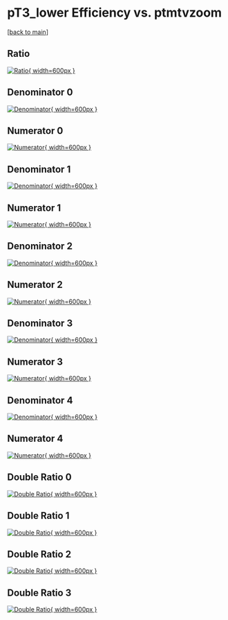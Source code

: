 # pT3_lower Efficiency vs. ptmtvzoom

[[back to main](./)]



## Ratio

[![Ratio](../mtv/var/pT3_lower_xtr_211_-1_eff_ptmtvzoom.png){ width=600px }](../mtv/var/pT3_lower_xtr_211_-1_eff_ptmtvzoom.pdf)

## Denominator 0

[![Denominator](../mtv/den/pT3_lower_xtr_211_-1_eff_ptmtvzoom_den0.png){ width=600px }](../mtv/den/pT3_lower_xtr_211_-1_eff_ptmtvzoom_den0.pdf)

## Numerator 0

[![Numerator](../mtv/num/pT3_lower_xtr_211_-1_eff_ptmtvzoom_num0.png){ width=600px }](../mtv/num/pT3_lower_xtr_211_-1_eff_ptmtvzoom_num0.pdf)

## Denominator 1

[![Denominator](../mtv/den/pT3_lower_xtr_211_-1_eff_ptmtvzoom_den1.png){ width=600px }](../mtv/den/pT3_lower_xtr_211_-1_eff_ptmtvzoom_den1.pdf)

## Numerator 1

[![Numerator](../mtv/num/pT3_lower_xtr_211_-1_eff_ptmtvzoom_num1.png){ width=600px }](../mtv/num/pT3_lower_xtr_211_-1_eff_ptmtvzoom_num1.pdf)

## Denominator 2

[![Denominator](../mtv/den/pT3_lower_xtr_211_-1_eff_ptmtvzoom_den2.png){ width=600px }](../mtv/den/pT3_lower_xtr_211_-1_eff_ptmtvzoom_den2.pdf)

## Numerator 2

[![Numerator](../mtv/num/pT3_lower_xtr_211_-1_eff_ptmtvzoom_num2.png){ width=600px }](../mtv/num/pT3_lower_xtr_211_-1_eff_ptmtvzoom_num2.pdf)

## Denominator 3

[![Denominator](../mtv/den/pT3_lower_xtr_211_-1_eff_ptmtvzoom_den3.png){ width=600px }](../mtv/den/pT3_lower_xtr_211_-1_eff_ptmtvzoom_den3.pdf)

## Numerator 3

[![Numerator](../mtv/num/pT3_lower_xtr_211_-1_eff_ptmtvzoom_num3.png){ width=600px }](../mtv/num/pT3_lower_xtr_211_-1_eff_ptmtvzoom_num3.pdf)

## Denominator 4

[![Denominator](../mtv/den/pT3_lower_xtr_211_-1_eff_ptmtvzoom_den4.png){ width=600px }](../mtv/den/pT3_lower_xtr_211_-1_eff_ptmtvzoom_den4.pdf)

## Numerator 4

[![Numerator](../mtv/num/pT3_lower_xtr_211_-1_eff_ptmtvzoom_num4.png){ width=600px }](../mtv/num/pT3_lower_xtr_211_-1_eff_ptmtvzoom_num4.pdf)

## Double Ratio 0

[![Double Ratio](../mtv/ratio/pT3_lower_xtr_211_-1_eff_ptmtvzoom_ratio0.png){ width=600px }](../mtv/ratio/pT3_lower_xtr_211_-1_eff_ptmtvzoom_ratio0.pdf)

## Double Ratio 1

[![Double Ratio](../mtv/ratio/pT3_lower_xtr_211_-1_eff_ptmtvzoom_ratio1.png){ width=600px }](../mtv/ratio/pT3_lower_xtr_211_-1_eff_ptmtvzoom_ratio1.pdf)

## Double Ratio 2

[![Double Ratio](../mtv/ratio/pT3_lower_xtr_211_-1_eff_ptmtvzoom_ratio2.png){ width=600px }](../mtv/ratio/pT3_lower_xtr_211_-1_eff_ptmtvzoom_ratio2.pdf)

## Double Ratio 3

[![Double Ratio](../mtv/ratio/pT3_lower_xtr_211_-1_eff_ptmtvzoom_ratio3.png){ width=600px }](../mtv/ratio/pT3_lower_xtr_211_-1_eff_ptmtvzoom_ratio3.pdf)

